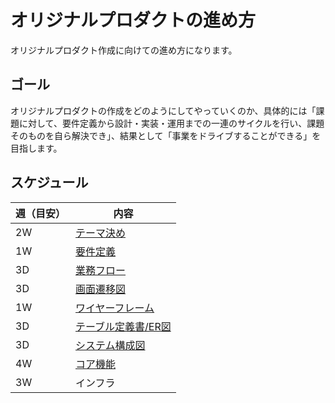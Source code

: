 # オリジナルプロダクトの進め方

オリジナルプロダクト作成に向けての進め方になります。

## ゴール

オリジナルプロダクトの作成をどのようにしてやっていくのか、具体的には「課題に対して、要件定義から設計・実装・運用までの一連のサイクルを行い、課題そのものを自ら解決でき」、結果として「事業をドライブすることができる」を目指します。

## スケジュール

| 週（目安） | 内容 |
| -------- | --- |
| 2W | [テーマ決め](/documents/THEME.md) |
| 1W | [要件定義](/documents/REQUIREMENT_DEFINITION.md) |
| 3D | [業務フロー](/documents/BUSINESS_FLOW.md) |
| 3D | [画面遷移図](/documents/TRANSITION_DIAGRAM.md) |
| 1W | [ワイヤーフレーム](/documents//WIREFRAME.md) |
| 3D | [テーブル定義書/ER図](/documents/TABLE.md) |
| 3D | [システム構成図](/documents/SYSTEM_CONFIGURATION.md) |
| 4W | [コア機能](/documents/CORE.md) |
| 3W | インフラ |
